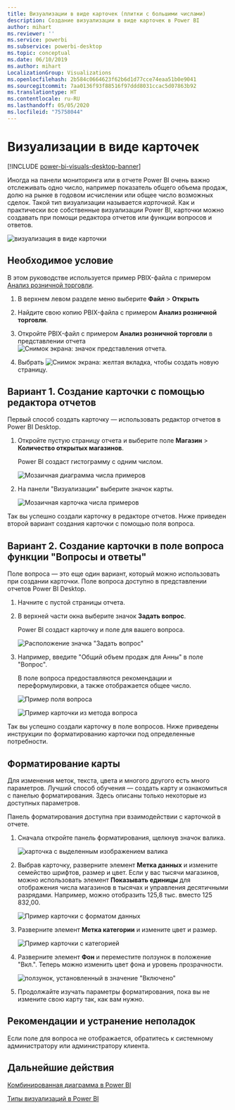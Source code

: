```yaml
---
title: Визуализации в виде карточек (плитки с большими числами)
description: Создание визуализации в виде карточек в Power BI
author: mihart
ms.reviewer: ''
ms.service: powerbi
ms.subservice: powerbi-desktop
ms.topic: conceptual
ms.date: 06/10/2019
ms.author: mihart
LocalizationGroup: Visualizations
ms.openlocfilehash: 2b584c0664623f62b6d1d77cce74eaa51b0e9041
ms.sourcegitcommit: 7aa0136f93f88516f97ddd8031ccac5d07863b92
ms.translationtype: HT
ms.contentlocale: ru-RU
ms.lasthandoff: 05/05/2020
ms.locfileid: "75758044"
---
```

# <a name="create-card-visualizations"></a>Визуализации в виде карточек

[!INCLUDE [power-bi-visuals-desktop-banner](../includes/power-bi-visuals-desktop-banner.md)]

Иногда на панели мониторинга или в отчете Power BI очень важно отслеживать одно число, например показатель общего объема продаж, долю на рынке в годовом исчислении или общее число возможных сделок. Такой тип визуализации называется *карточкой*. Как и практически все собственные визуализации Power BI, карточки можно создавать при помощи редактора отчетов или функции вопросов и ответов.

![визуализация в виде карточки](media/power-bi-visualization-card/pbi-opptuntiescard.png)

## <a name="prerequisite"></a>Необходимое условие

В этом руководстве используется пример PBIX-файла с примером [Анализ розничной торговли](https://download.microsoft.com/download/9/6/D/96DDC2FF-2568-491D-AAFA-AFDD6F763AE3/Retail%20Analysis%20Sample%20PBIX.pbix).

1. В верхнем левом разделе меню выберите **Файл** \> **Открыть**
   
2. Найдите свою копию PBIX-файла с примером **Анализ розничной торговли**.

1. Откройте PBIX-файл с примером **Анализ розничной торговли** в представлении отчета ![Снимок экрана: значок представления отчета](media/power-bi-visualization-kpi/power-bi-report-view.png).

1. Выбрать ![Снимок экрана: желтая вкладка,](media/power-bi-visualization-kpi/power-bi-yellow-tab.png) чтобы создать новую страницу.

## <a name="option-1-create-a-card-using-the-report-editor"></a>Вариант 1. Создание карточки с помощью редактора отчетов

Первый способ создать карточку — использовать редактор отчетов в Power BI Desktop.

1. Откройте пустую страницу отчета и выберите поле **Магазин** \> **Количество открытых магазинов**.

    Power BI создаст гистограмму с одним числом.

   ![Мозаичная диаграмма числа примеров](media/power-bi-visualization-card/pbi-overview-chart.png)

2. На панели "Визуализации" выберите значок карты.

   ![Мозаичная карточка числа примеров](media/power-bi-visualization-card/power-bi-card-visualization.png)

Так вы успешно создали карточку в редакторе отчетов. Ниже приведен второй вариант создания карточки с помощью поля вопроса.

## <a name="option-2-create-a-card-from-the-qa-question-box"></a>Вариант 2. Создание карточки в поле вопроса функции "Вопросы и ответы"
Поле вопроса — это еще один вариант, который можно использовать при создании карточки. Поле вопроса доступно в представлении отчетов Power BI Desktop.

1. Начните с пустой страницы отчета.

1. В верхней части окна выберите значок **Задать вопрос**. 

    Power BI создаст карточку и поле для вашего вопроса. 

   ![Расположение значка "Задать вопрос"](media/power-bi-visualization-card/power-bi-q-and-a-overview.png)

2. Например, введите "Общий объем продаж для Анны" в поле "Вопрос".

    В поле вопроса предоставляются рекомендации и переформулировки, а также отображается общее число.  

   ![Пример поля вопроса](media/power-bi-visualization-card/power-bi-q-and-a-box.png)

   ![Пример карточки из метода вопроса](media/power-bi-visualization-card/power-bi-q-and-a-card.png)

Так вы успешно создали карточку в поле вопросов. Ниже приведены инструкции по форматированию карточки под определенные потребности.

## <a name="format-a-card"></a>Форматирование карты
Для изменения меток, текста, цвета и многого другого есть много параметров. Лучший способ обучения — создать карту и ознакомиться с панелью форматирования. Здесь описаны только некоторые из доступных параметров. 

Панель форматирования доступна при взаимодействии с карточкой в отчете. 

1. Сначала откройте панель форматирования, щелкнув значок валика. 

    ![карточка с выделенным изображением валика](media/power-bi-visualization-card/power-bi-format-card-2.png)

2. Выбрав карточку, разверните элемент **Метка данных** и измените семейство шрифтов, размер и цвет. Если у вас тысячи магазинов, можно использовать элемент **Показывать единицы** для отображения числа магазинов в тысячах и управления десятичными разрядами. Например, можно отобразить 125,8 тыс. вместо 125 832,00.

    ![Пример карточки с форматом данных](media/power-bi-visualization-card/power-bi-card-format-2.png)

3.  Разверните элемент **Метка категории** и измените цвет и размер.

    ![Пример карточки с категорией](media/power-bi-visualization-card/power-bi-card-format-category.png)

4. Разверните элемент **Фон** и переместите ползунок в положение "Вкл.".  Теперь можно изменить цвет фона и уровень прозрачности.

    ![ползунок, установленный в значение "Включено"](media/power-bi-visualization-card/power-bi-format-color-2.png)

5. Продолжайте изучать параметры форматирования, пока вы не измените свою карту так, как вам нужно. 

## <a name="considerations-and-troubleshooting"></a>Рекомендации и устранение неполадок
Если поле для вопроса не отображается, обратитесь к системному администратору или администратору клиента.    

## <a name="next-steps"></a>Дальнейшие действия
[Комбинированная диаграмма в Power BI](power-bi-visualization-combo-chart.md)

[Типы визуализаций в Power BI](power-bi-visualization-types-for-reports-and-q-and-a.md)
